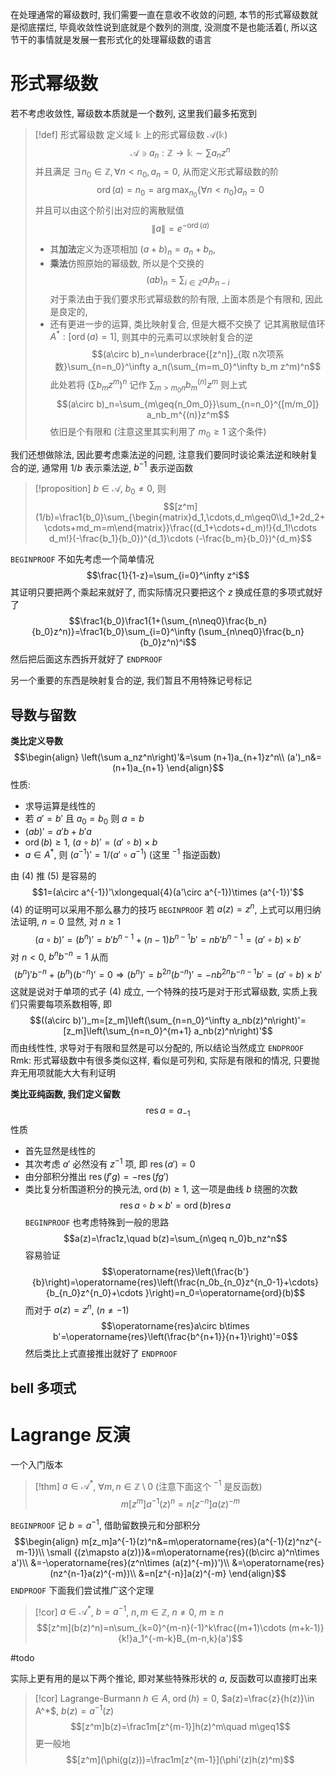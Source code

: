 在处理通常的幂级数时, 我们需要一直在意收不收敛的问题, 本节的形式幂级数就是彻底摆烂, 毕竟收敛性说到底就是个数列的测度, 没测度不是也能活着(, 所以这节干的事情就是发展一套形式化的处理幂级数的语言

# 形式幂级数

若不考虑收敛性, 幂级数本质就是一个数列, 这里我们最多拓宽到

> [!def] 形式幂级数
> 定义域 $\mathbb k$ 上的形式幂级数 $\mathcal A(\mathbb k)$
> $$\mathcal A\ni a_n:\mathbb Z\to\mathbb k\sim \sum a_nz^n$$
> 并且满足 $\exists n_0\in\mathbb Z,\forall n<n_0,a_n=0$, 从而定义形式幂级数的阶
> $$\operatorname{ord}(a)=n_0=\arg\max_{n_0}\{\forall n<n_0\}a_n=0$$
> 并且可以由这个阶引出对应的离散赋值
> $$\|a\|=e^{-\operatorname{ord}(a)}$$
> - 其**加法**定义为逐项相加 $(a+b)_n=a_n+b_n$, 
> - **乘法**仿照原始的幂级数, 所以是个交换的
> $$(ab)_n=\sum_{i\in\mathbb Z}a_ib_{n-i}$$
> 对于乘法由于我们要求形式幂级数的阶有限, 上面本质是个有限和, 因此是良定的, 
> - 还有更进一步的运算, 类比映射复合, 但是大概不交换了
> 记其离散赋值环 $A^*:[\operatorname{ord}(a)=1]$, 则其中的元素可以求映射复合的逆
> $$(a\circ b)_n=\underbrace{[z^n]}_{取 n次项系数}\sum_{n=n_0}^\infty a_n(\sum_{m=m_0}^\infty b_m z^m)^n$$
> 此处若将 $(\sum b_mz^m)^n$ 记作 $\sum_{m>m_0n}b_m^{(n)}z^m$ 则上式
> $$(a\circ b)_n=\sum_{m\geq{n_0m_0}}\sum_{n=n_0}^{[m/m_0]} a_nb_m^{(n)}z^m$$
> 依旧是个有限和 (注意这里其实利用了 $m_0\geq1$ 这个条件)

我们还想做除法, 因此要考虑乘法逆的问题, 注意我们要同时谈论乘法逆和映射复合的逆, 通常用 $1/b$ 表示乘法逆, $b^{-1}$ 表示逆函数

> [!proposition]
> $b\in\mathcal A$, $b_0\neq0$, 则
> $$[z^m](1/b)=\frac1{b_0}\sum_{\begin{matrix}d_1,\cdots,d_m\geq0\\d_1+2d_2+\cdots+md_m=m\end{matrix}}\frac{(d_1+\cdots+d_m)!}{d_1!\cdots d_m!}(-\frac{b_1}{b_0})^{d_1}\cdots (-\frac{b_m}{b_0})^{d_m}$$

`BEGINPROOF`
不如先考虑一个简单情况
$$\frac{1}{1-z}=\sum_{i=0}^\infty z^i$$
其证明只要把两个乘起来就好了, 而实际情况只要把这个 $z$ 换成任意的多项式就好了
$$\frac1{b_0}\frac1{1+(\sum_{n\neq0}\frac{b_n}{b_0}z^n)}=\frac1{b_0}\sum_{i=0}^\infty (\sum_{n\neq0}\frac{b_n}{b_0}z^n)^i$$
然后把后面这东西拆开就好了
`ENDPROOF`

另一个重要的东西是映射复合的逆, 我们暂且不用特殊记号标记


## 导数与留数

**类比定义导数**
$$\begin{align}
\left(\sum a_nz^n\right)'&=\sum (n+1)a_{n+1}z^n\\
(a')_n&=(n+1)a_{n+1}
\end{align}$$
性质:
- 求导运算是线性的
- 若 $a'=b'$ 且 $a_0=b_0$ 则 $a=b$
- $(ab)'=a'b+b'a$
- $\operatorname{ord}(b)\geq1$, $(a\circ b)'=(a'\circ b)\times b$
- $a\in A^*$, 则 $(a^{-1})'=1/(a'\circ a^{-1})$ (这里 $^{-1}$ 指逆函数)

由 (4) 推 (5) 是容易的
$$1=(a\circ a^{-1})'\xlongequal{4}(a'\circ a^{-1})\times (a^{-1})'$$
(4) 的证明可以采用不那么暴力的技巧
`BEGINPROOF`
若 $a(z)=z^n$, 上式可以用归纳法证明, $n=0$ 显然, 对 $n\geq1$
$$(a\circ b)'=(b^n)'=b'b^{n-1}+(n-1)b^{n-1}b'=nb'b^{n-1}=(a'\circ b)\times b'$$
对 $n<0$, $b^nb^{-n}=1$ 从而
$$(b^n)'b^{-n}+(b^n)(b^{-n})'=0\Rightarrow (b^n)'=b^{2n}(b^{-n})'=-nb^{2n}b^{-n-1}b'=(a'\circ b)\times b'$$
这就是说对于单项的式子 (4) 成立, 一个特殊的技巧是对于形式幂级数, 实质上我们只需要每项系数相等, 即
$$((a\circ b)')_m=[z_m]\left(\sum_{n=n_0}^\infty a_nb(z)^n\right)'=[z_m]\left(\sum_{n=n_0}^{m+1} a_nb(z)^n\right)'$$
而由线性性, 求导对于有限和显然是可以分配的, 所以结论当然成立
`ENDPROOF`
Rmk: 形式幂级数中有很多类似这样, 看似是可列和, 实际是有限和的情况, 只要抛弃无用项就能大大有利证明

**类比亚纯函数, 我们定义留数**$$\operatorname{res}a=a_{-1}$$
性质
- 首先显然是线性的
- 其次考虑 $a'$ 必然没有 $z^{-1}$ 项, 即 $\operatorname{res}(a')=0$
- 由分部积分推出 $\operatorname{res}(f'g)=-\operatorname{res}(fg')$
- 类比复分析围道积分的换元法, $\operatorname{ord}(b)\geq1$, 这一项是曲线 $b$ 绕圈的次数
$$\operatorname{res}a\circ b\times b'=\operatorname{ord}(b)\operatorname{res}a$$
`BEGINPROOF`
也考虑特殊到一般的思路
$$a(z)=\frac1z,\quad b(z)=\sum_{n\geq n_0}b_nz^n$$
容易验证
$$\operatorname{res}\left(\frac{b'}{b}\right)=\operatorname{res}\left(\frac{n_0b_{n_0}z^{n_0-1}+\cdots}{b_{n_0}z^{n_0}+\cdots }\right)=n_0=\operatorname{ord}(b)$$
而对于 $a(z)=z^{n}$, $(n\neq-1)$
$$\operatorname{res}a\circ b\times b'=\operatorname{res}\left(\frac{b^{n+1}}{n+1}\right)'=0$$
然后类比上式直接推出就好了
`ENDPROOF`
## bell 多项式

# Lagrange 反演

一个入门版本

> [!thm]
> $a\in \mathcal A^*$, $\forall m,n\in\mathbb Z\setminus 0$ (注意下面这个 $^{-1}$ 是反函数)
> $$m[z^m]a^{-1}(z)^n=n[z^{-n}]a(z)^{-m}$$

`BEGINPROOF`
记 $b=a^{-1}$, 借助留数换元和分部积分
$$\begin{align}
m[z_m]a^{-1}(z)^n&=m\operatorname{res}(a^{-1}(z)^nz^{-m-1})\\
\small {(z\mapsto a(z))}&=m\operatorname{res}((b\circ a)^n\times a')\\
&=-\operatorname{res}(z^n\times (a(z)^{-m})')\\
&=\operatorname{res}(nz^{n-1}a(z)^{-m})\\
&=n[z^{-n}]a(z)^{-m}
\end{align}$$
`ENDPROOF`
下面我们尝试推广这个定理

> [!cor]
> $a\in\mathcal A^*$, $b=a^{-1}$, $n,m\in\mathbb Z$, $n\neq0$, $m\geq n$
> $$[z^m](b(z)^n)=n\sum_{k=0}^{m-n}(-1)^k\frac{(m+1)\cdots (m+k-1)}{k!}a_1^{-m-k}B_{m-n,k}(a')$$

#todo 

实际上更有用的是以下两个推论, 即对某些特殊形状的 $a$, 反函数可以直接盯出来

> [!cor] Lagrange-Burmann
> $h\in A$, $\operatorname{ord}(h)=0$, $a(z)=\frac{z}{h(z)}\in A^*$, $b(z)=a^{-1}(z)$
> $$[z^m]b(z)=\frac1m[z^{m-1}]h(z)^m\quad m\geq1$$
> 更一般地
> $$[z^m](\phi(g(z)))=\frac1m[z^{m-1}](\phi'(z)h(z)^m)$$

